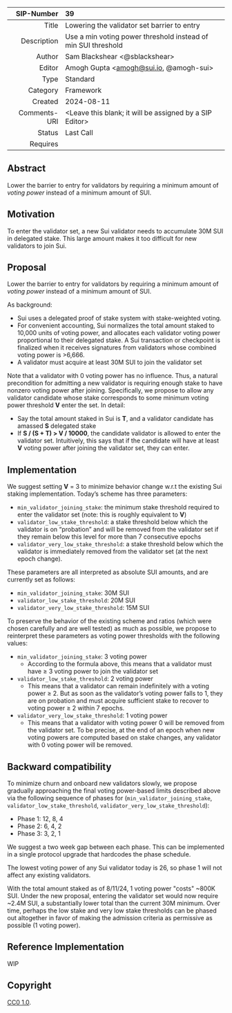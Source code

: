 | SIP-Number          | 39       |
| ------------------: | :--------------------------------------------------------     |
| Title               | Lowering the validator set barrier to entry                   |
| Description         | Use a min voting power threshold instead of min SUI threshold |
| Author              | Sam Blackshear <@sblackshear>                                 |
| Editor              | Amogh Gupta <amogh@sui.io, @amogh-sui>       |
| Type                | Standard                                                      |
| Category            | Framework                                                     |
| Created             | 2024-08-11                                                    |
| Comments-URI        | <Leave this blank; it will be assigned by a SIP Editor> |
| Status              | Last Call |
| Requires            | |

## Abstract
Lower the barrier to entry for validators by requiring a minimum amount of *voting power* instead of a minimum amount of SUI.

## Motivation
To enter the validator set, a new Sui validator needs to accumulate 30M SUI in delegated stake. This large amount makes it too difficult for new validators to join Sui.

## Proposal
Lower the barrier to entry for validators by requiring a minimum amount of *voting power* instead of a minimum amount of SUI.

As background:

* Sui uses a delegated proof of stake system with stake-weighted voting.
* For convenient accounting, Sui normalizes the total amount staked to 10,000 units of voting power, and allocates each validator voting power proportional to their delegated stake. A Sui transaction or checkpoint is finalized when it receives signatures from validators whose combined voting power is >6,666.
* A validator must acquire at least 30M SUI to join the validator set

Note that a validator with 0 voting power has no influence. Thus, a natural precondition for admitting a new validator is requiring enough stake to have nonzero voting power after joining. Specifically, we propose to allow any validator candidate whose stake corresponds to some minimum voting power threshold **V** enter the set. In detail:

* Say the total amount staked in Sui is **T**, and a validator candidate has amassed **S** delegated stake
* If **S / (S + T) > V / 10000**, the candidate validator is allowed to enter the validator set. Intuitively, this says that if the candidate will have at least **V** voting power after joining the validator set, they can enter.

## Implementation

We suggest setting **V** = 3 to minimize behavior change w.r.t the existing Sui staking implementation. Today’s scheme has three parameters:

* `min_validator_joining_stake`: the minimum stake threshold required to enter the validator set (note: this is roughly equivalent to **V**)
* `validator_low_stake_threshold`: a stake threshold below which the validator is on “probation” and will be removed from the validator set if they remain below this level for more than 7 consecutive epochs
* `validator_very_low_stake_threshold`: a stake threshold below which the validator is immediately removed from the validator set (at the next epoch change).

These parameters are all interpreted as absolute SUI amounts, and are currently set as follows:

* `min_validator_joining_stake`: 30M SUI
* `validator_low_stake_threshold`: 20M SUI
* `validator_very_low_stake_threshold`: 15M SUI

To preserve the behavior of the existing scheme and ratios (which were chosen carefully and are well tested) as much as possible, we propose to reinterpret these parameters as voting power thresholds with the following values:

- `min_validator_joining_stake`: 3 voting power
    - According to the formula above, this means that a validator must have ≥ 3 voting power to join the validator set
- `validator_low_stake_threshold`: 2 voting power
    - This means that a validator can remain indefinitely with a voting power ≥ 2. But as soon as the validator’s voting power falls to 1, they are on probation and must acquire sufficient stake to recover to voting power ≥ 2 within 7 epochs.
- `validator_very_low_stake_threshold`: 1 voting power
    - This means that a validator with voting power 0 will be removed from the validator set. To be precise, at the end of an epoch when new voting powers are computed based on stake changes, any validator with 0 voting power will be removed.

## Backward compatibility

To minimize churn and onboard new validators slowly, we propose gradually approaching the final voting power-based limits described above via the following sequence of phases for (`min_validator_joining_stake`, `validator_low_stake_threshold`, `validator_very_low_stake_threshold`):

- Phase 1: 12, 8, 4
- Phase 2: 6, 4, 2
- Phase 3: 3, 2, 1

We suggest a two week gap between each phase. This can be implemented in a single protocol upgrade that hardcodes the phase schedule.

The lowest voting power of any Sui validator today is 26, so phase 1 will not affect any existing validators.

With the total amount staked as of 8/11/24, 1 voting power "costs" ~800K SUI. Under the new proposal, entering the validator set would now require ~2.4M SUI, a substantially lower total than the current 30M minimum. Over time, perhaps the low stake and very low stake thresholds can be phased out altogether in favor of making the admission criteria as permissive as possible (1 voting power).

## Reference Implementation
WIP

## Copyright

[CC0 1.0](../LICENSE.md).
